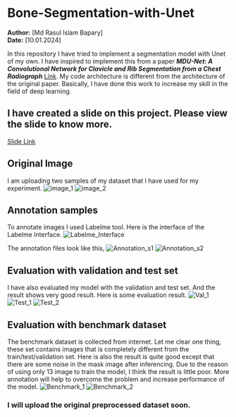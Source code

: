 # Bone-Segmentation-with-Unet
**Author:** [Md Rasul Islam Bapary]  
**Date:** [10.01.2024]

In this repository I have tried to implement a segmentation model with Unet of my own. I have inspired to implement this from a paper ***MDU-Net: A Convolutional Network for Clavicle and Rib Segmentation from a Chest Radiograph*** [Link](https://www.hindawi.com/journals/jhe/2020/2785464/). My code architecture is different from the architecture of the original paper. Basically, I have done this work to increase my skill in the field of deep learning.

## I have created a slide on this project. Please view the slide to know more.
[Slide Link](https://docs.google.com/presentation/d/1xe10kFKCvv7x1hZEjlrAgQQvUxf1pVj4xnaASz22-7U/edit?usp=sharing)

## Original Image
I am uploading two samples of my dataset that I have used for my experiment.
![image_1](https://github.com/rasul-ai/Bone-Segmentation-with-Unet/blob/main/images/person10.jpg)
![image_2](https://github.com/rasul-ai/Bone-Segmentation-with-Unet/blob/main/images/person13.jpg)

## Annotation samples
To annotate images I used Labelme tool. Here is the interface of the Labelme Interface.
![Labelme_Interface](https://github.com/rasul-ai/Bone-Segmentation-with-Unet/blob/main/images/Screenshot%20from%202024-01-10%2022-22-44.png)

The annotation files look like this,
![Annotation_s1](https://github.com/rasul-ai/Bone-Segmentation-with-Unet/blob/main/images/Screenshot%20from%202024-01-10%2022-22-54.png)
![Annotation_s2](https://github.com/rasul-ai/Bone-Segmentation-with-Unet/blob/main/images/Screenshot%20from%202024-01-10%2022-23-03.png)

## Evaluation with validation and test set
I have also evaluated my model with the validation and test set. And the result shows very good result. Here is some evaluation result.
![Val_1](https://github.com/rasul-ai/Bone-Segmentation-with-Unet/blob/main/images/Screenshot%20from%202024-01-10%2022-23-24.png)
![Test_1](https://github.com/rasul-ai/Bone-Segmentation-with-Unet/blob/main/images/Screenshot%20from%202024-01-10%2022-23-31.png)
![Test_2](https://github.com/rasul-ai/Bone-Segmentation-with-Unet/blob/main/images/Screenshot%20from%202024-01-10%2022-23-35.png)

## Evaluation with benchmark dataset
The benchmark dataset is collected from internet. Let me clear one thing, these set contains images that is completely different from the train/test/validation set. Here is also the result is quite good except that there are some noise in the mask image after inferencing. Due to the reason of using only 13 image to train the model, I think the result is little poor. More annotation will help to overcome the problem and increase performance of the model.
![Benchmark_1](https://github.com/rasul-ai/Bone-Segmentation-with-Unet/blob/main/images/Screenshot%20from%202024-01-10%2022-23-43.png)
![Benchmark_2](https://github.com/rasul-ai/Bone-Segmentation-with-Unet/blob/main/images/Screenshot%20from%202024-01-10%2022-23-49.png)

### I will upload the original preprocessed dataset soon.
